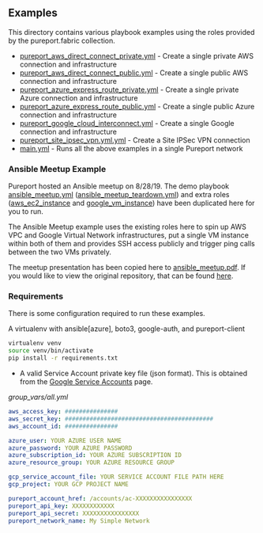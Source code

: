 ## Examples

This directory contains various playbook examples using the roles provided by the pureport.fabric
collection.

- [pureport_aws_direct_connect_private.yml](pureport_aws_direct_connect_private.yml) - Create a single private AWS connection and infrastructure
- [pureport_aws_direct_connect_public.yml](pureport_aws_direct_connect_public.yml) - Create a single public AWS connection and infrastructure
- [pureport_azure_express_route_private.yml](pureport_azure_express_route_private.yml) - Create a single private Azure connection and infrastructure
- [pureport_azure_express_route_public.yml](pureport_azure_express_route_public.yml) - Create a single public Azure connection and infrastructure
- [pureport_google_cloud_interconnect.yml](pureport_google_cloud_interconnect.yml) - Create a single Google connection and infrastructure
- [pureport_site_ipsec_vpn.yml.yml](pureport_site_ipsec_vpn.yml) - Create a Site IPSec VPN connection
- [main.yml](main.yml) - Runs all the above examples in a single Pureport network

### Ansible Meetup Example
Pureport hosted an Ansible meetup on 8/28/19.  The demo playbook [ansible_meetup.yml](ansible_meetup.yml) ([ansible_meetup_teardown.yml](ansible_meetup_teardown.yml)) and extra 
roles ([aws_ec2_instance](roles/aws_ec2_instance/tasks/main.yml) and [google_vm_instance](roles/google_vm_instance/tasks/main.yml))
have been duplicated here for you to run.

The Ansible Meetup example uses the existing roles here to spin up AWS VPC and Google Virtual Network infrastructures, put a single
VM instance within both of them and provides SSH access publicly and trigger ping calls between the two VMs privately.

The meetup presentation has been copied here to [ansible_meetup.pdf](ansible_meetup.pdf).  If you would like to view the original repository,
that can be found [here](https://github.com/pureport/pureport-ansible-meetup).

### Requirements
There is some configuration required to run these examples.

A virtualenv with ansible[azure], boto3, google-auth, and pureport-client
```bash
virtualenv venv
source venv/bin/activate
pip install -r requirements.txt
```

- A valid Service Account private key file (json format).  This is obtained from the 
[Google Service Accounts](https://console.cloud.google.com/iam-admin/serviceaccounts) page.

*group_vars/all.yml*
```yaml
aws_access_key: ###############
aws_secret_key: ##########################################
aws_account_id: ###############

azure_user: YOUR AZURE USER NAME
azure_password: YOUR AZURE PASSWORD
azure_subscription_id: YOUR AZURE SUBSCRIPTION ID
azure_resource_group: YOUR AZURE RESOURCE GROUP

gcp_service_account_file: YOUR SERVICE ACCOUNT FILE PATH HERE
gcp_project: YOUR GCP PROJECT NAME

pureport_account_href: /accounts/ac-XXXXXXXXXXXXXXXX
pureport_api_key: XXXXXXXXXXXX
pureport_api_secret: XXXXXXXXXXXXXXXX
pureport_network_name: My Simple Network
```
